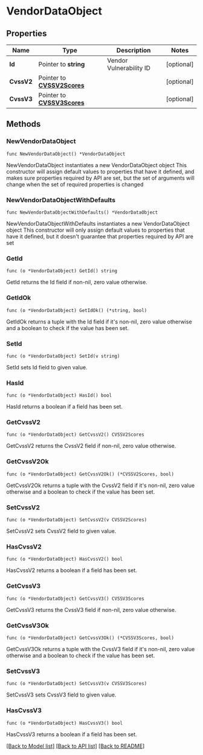 # VendorDataObject

## Properties

Name | Type | Description | Notes
------------ | ------------- | ------------- | -------------
**Id** | Pointer to **string** | Vendor Vulnerability ID | [optional] 
**CvssV2** | Pointer to [**CVSSV2Scores**](CVSSV2Scores.md) |  | [optional] 
**CvssV3** | Pointer to [**CVSSV3Scores**](CVSSV3Scores.md) |  | [optional] 

## Methods

### NewVendorDataObject

`func NewVendorDataObject() *VendorDataObject`

NewVendorDataObject instantiates a new VendorDataObject object
This constructor will assign default values to properties that have it defined,
and makes sure properties required by API are set, but the set of arguments
will change when the set of required properties is changed

### NewVendorDataObjectWithDefaults

`func NewVendorDataObjectWithDefaults() *VendorDataObject`

NewVendorDataObjectWithDefaults instantiates a new VendorDataObject object
This constructor will only assign default values to properties that have it defined,
but it doesn't guarantee that properties required by API are set

### GetId

`func (o *VendorDataObject) GetId() string`

GetId returns the Id field if non-nil, zero value otherwise.

### GetIdOk

`func (o *VendorDataObject) GetIdOk() (*string, bool)`

GetIdOk returns a tuple with the Id field if it's non-nil, zero value otherwise
and a boolean to check if the value has been set.

### SetId

`func (o *VendorDataObject) SetId(v string)`

SetId sets Id field to given value.

### HasId

`func (o *VendorDataObject) HasId() bool`

HasId returns a boolean if a field has been set.

### GetCvssV2

`func (o *VendorDataObject) GetCvssV2() CVSSV2Scores`

GetCvssV2 returns the CvssV2 field if non-nil, zero value otherwise.

### GetCvssV2Ok

`func (o *VendorDataObject) GetCvssV2Ok() (*CVSSV2Scores, bool)`

GetCvssV2Ok returns a tuple with the CvssV2 field if it's non-nil, zero value otherwise
and a boolean to check if the value has been set.

### SetCvssV2

`func (o *VendorDataObject) SetCvssV2(v CVSSV2Scores)`

SetCvssV2 sets CvssV2 field to given value.

### HasCvssV2

`func (o *VendorDataObject) HasCvssV2() bool`

HasCvssV2 returns a boolean if a field has been set.

### GetCvssV3

`func (o *VendorDataObject) GetCvssV3() CVSSV3Scores`

GetCvssV3 returns the CvssV3 field if non-nil, zero value otherwise.

### GetCvssV3Ok

`func (o *VendorDataObject) GetCvssV3Ok() (*CVSSV3Scores, bool)`

GetCvssV3Ok returns a tuple with the CvssV3 field if it's non-nil, zero value otherwise
and a boolean to check if the value has been set.

### SetCvssV3

`func (o *VendorDataObject) SetCvssV3(v CVSSV3Scores)`

SetCvssV3 sets CvssV3 field to given value.

### HasCvssV3

`func (o *VendorDataObject) HasCvssV3() bool`

HasCvssV3 returns a boolean if a field has been set.


[[Back to Model list]](../README.md#documentation-for-models) [[Back to API list]](../README.md#documentation-for-api-endpoints) [[Back to README]](../README.md)


